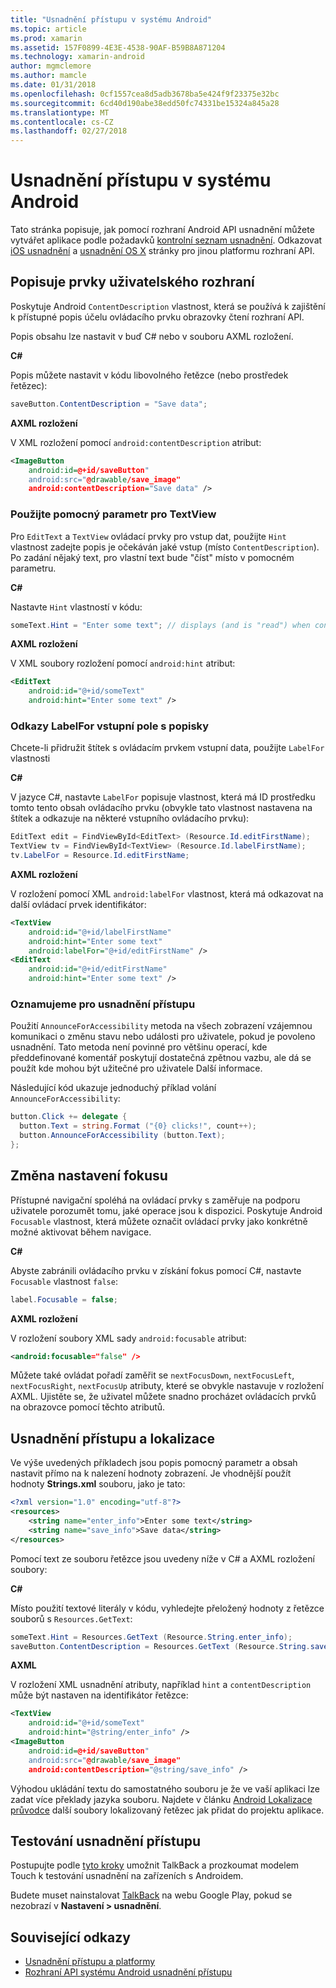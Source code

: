 ```yaml
---
title: "Usnadnění přístupu v systému Android"
ms.topic: article
ms.prod: xamarin
ms.assetid: 157F0899-4E3E-4538-90AF-B59B8A871204
ms.technology: xamarin-android
author: mgmclemore
ms.author: mamcle
ms.date: 01/31/2018
ms.openlocfilehash: 0cf1557cea8d5adb3678ba5e424f9f23375e32bc
ms.sourcegitcommit: 6cd40d190abe38edd50fc74331be15324a845a28
ms.translationtype: MT
ms.contentlocale: cs-CZ
ms.lasthandoff: 02/27/2018
---
```

# <a name="accessibility-on-android"></a>Usnadnění přístupu v systému Android

Tato stránka popisuje, jak pomocí rozhraní Android API usnadnění můžete vytvářet aplikace podle požadavků [kontrolní seznam usnadnění](~/cross-platform/app-fundamentals/accessibility.md).
Odkazovat [iOS usnadnění](~/ios/app-fundamentals/accessibility.md) a [usnadnění OS X](~/mac/app-fundamentals/accessibility.md) stránky pro jinou platformu rozhraní API.


## <a name="describing-ui-elements"></a>Popisuje prvky uživatelského rozhraní

Poskytuje Android `ContentDescription` vlastnost, která se používá k zajištění k přístupné popis účelu ovládacího prvku obrazovky čtení rozhraní API.

Popis obsahu lze nastavit v buď C# nebo v souboru AXML rozložení.

**C#**

Popis můžete nastavit v kódu libovolného řetězce (nebo prostředek řetězec):

```csharp
saveButton.ContentDescription = "Save data";
```

**AXML rozložení**

V XML rozložení pomocí `android:contentDescription` atribut:

```xml
<ImageButton
    android:id=@+id/saveButton"
    android:src="@drawable/save_image"
    android:contentDescription="Save data" />
```

### <a name="use-hint-for-textview"></a>Použijte pomocný parametr pro TextView

Pro `EditText` a `TextView` ovládací prvky pro vstup dat, použijte `Hint` vlastnost zadejte popis je očekáván jaké vstup (místo `ContentDescription`).
Po zadání nějaký text, pro vlastní text bude "číst" místo v pomocném parametru.

**C#**

Nastavte `Hint` vlastností v kódu:

```csharp
someText.Hint = "Enter some text"; // displays (and is "read") when control is empty
```

**AXML rozložení**

V XML soubory rozložení pomocí `android:hint` atribut:

```xml
<EditText
    android:id="@+id/someText"
    android:hint="Enter some text" />
```


### <a name="labelfor-links-input-fields-with-labels"></a>Odkazy LabelFor vstupní pole s popisky

Chcete-li přidružit štítek s ovládacím prvkem vstupní data, použijte `LabelFor` vlastnosti

**C#**

V jazyce C#, nastavte `LabelFor` popisuje vlastnost, která má ID prostředku tomto tento obsah ovládacího prvku (obvykle tato vlastnost nastavena na štítek a odkazuje na některé vstupního ovládacího prvku):

```csharp
EditText edit = FindViewById<EditText> (Resource.Id.editFirstName);
TextView tv = FindViewById<TextView> (Resource.Id.labelFirstName);
tv.LabelFor = Resource.Id.editFirstName;
```

**AXML rozložení**

V rozložení pomocí XML `android:labelFor` vlastnost, která má odkazovat na další ovládací prvek identifikátor:

```xml
<TextView
    android:id="@+id/labelFirstName"
    android:hint="Enter some text"
    android:labelFor="@+id/editFirstName" />
<EditText
    android:id="@+id/editFirstName"
    android:hint="Enter some text" />
```

### <a name="announce-for-accessibility"></a>Oznamujeme pro usnadnění přístupu

Použití `AnnounceForAccessibility` metoda na všech zobrazení vzájemnou komunikaci o změnu stavu nebo události pro uživatele, pokud je povoleno usnadnění. Tato metoda není povinné pro většinu operací, kde předdefinované komentář poskytují dostatečná zpětnou vazbu, ale dá se použít kde mohou být užitečné pro uživatele Další informace.

Následující kód ukazuje jednoduchý příklad volání `AnnounceForAccessibility`:

```csharp
button.Click += delegate {
  button.Text = string.Format ("{0} clicks!", count++);
  button.AnnounceForAccessibility (button.Text);
};
```

## <a name="changing-focus-settings"></a>Změna nastavení fokusu

Přístupné navigační spoléhá na ovládací prvky s zaměřuje na podporu uživatele porozumět tomu, jaké operace jsou k dispozici. Poskytuje Android `Focusable` vlastnost, která můžete označit ovládací prvky jako konkrétně možné aktivovat během navigace.

**C#**

Abyste zabránili ovládacího prvku v získání fokus pomocí C#, nastavte `Focusable` vlastnost `false`:

```csharp
label.Focusable = false;
```

**AXML rozložení**

V rozložení soubory XML sady `android:focusable` atribut:

```xml
<android:focusable="false" />
```

Můžete také ovládat pořadí zaměřit se `nextFocusDown`, `nextFocusLeft`, `nextFocusRight`, `nextFocusUp` atributy, které se obvykle nastavuje v rozložení AXML. Ujistěte se, že uživatel můžete snadno procházet ovládacích prvků na obrazovce pomocí těchto atributů.


## <a name="accessibility-and-localization"></a>Usnadnění přístupu a lokalizace

Ve výše uvedených příkladech jsou popis pomocný parametr a obsah nastavit přímo na k nalezení hodnoty zobrazení. Je vhodnější použít hodnoty **Strings.xml** souboru, jako je tato:

```xml
<?xml version="1.0" encoding="utf-8"?>
<resources>
    <string name="enter_info">Enter some text</string>
    <string name="save_info">Save data</string>
</resources>
```

Pomocí text ze souboru řetězce jsou uvedeny níže v C# a AXML rozložení soubory:

**C#**

Místo použití textové literály v kódu, vyhledejte přeložený hodnoty z řetězce souborů s `Resources.GetText`:

```csharp
someText.Hint = Resources.GetText (Resource.String.enter_info);
saveButton.ContentDescription = Resources.GetText (Resource.String.save_info);
```

**AXML**

V rozložení XML usnadnění atributy, například `hint` a `contentDescription` může být nastaven na identifikátor řetězce:

```xml
<TextView
    android:id="@+id/someText"
    android:hint="@string/enter_info" />
<ImageButton
    android:id=@+id/saveButton"
    android:src="@drawable/save_image"
    android:contentDescription="@string/save_info" />
```

Výhodou ukládání textu do samostatného souboru je že ve vaší aplikaci lze zadat více překlady jazyka souboru. Najdete v článku [Android Lokalizace průvodce](~/android/app-fundamentals/localization.md) další soubory lokalizovaný řetězec jak přidat do projektu aplikace.

<a name="testing" />

## <a name="testing-accessibility"></a>Testování usnadnění přístupu

Postupujte podle [tyto kroky](http://developer.android.com/training/accessibility/testing.html#how-to) umožnit TalkBack a prozkoumat modelem Touch k testování usnadnění na zařízeních s Androidem.

Budete muset nainstalovat [TalkBack](https://play.google.com/store/apps/details?id=com.google.android.marvin.talkback) na webu Google Play, pokud se nezobrazí v **Nastavení > usnadnění**.



## <a name="related-links"></a>Související odkazy

- [Usnadnění přístupu a platformy](~/cross-platform/app-fundamentals/accessibility.md)
- [Rozhraní API systému Android usnadnění přístupu](http://developer.android.com/guide/topics/ui/accessibility/index.html)
